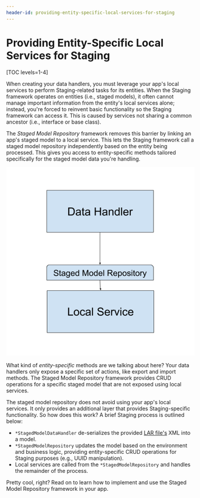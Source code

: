 ```yaml
---
header-id: providing-entity-specific-local-services-for-staging
---
```


# Providing Entity-Specific Local Services for Staging

[TOC levels=1-4]

When creating your data handlers, you must leverage your app's local services to
perform Staging-related tasks for its entities. When the Staging framework
operates on entities (i.e., staged models), it often cannot manage important
information from the entity's local services alone; instead, you're forced to
reinvent basic functionality so the Staging framework can access it. This is
caused by services not sharing a common ancestor (i.e., interface or base
class).

The *Staged Model Repository* framework removes this barrier by linking an app's
staged model to a local service. This lets the Staging framework call a
staged model repository independently based on the entity being processed. This
gives you access to entity-specific methods tailored specifically for the
staged model data you're handling.

![Figure 1: Staged Model Repositories provide a Staging-specific layer of functionality for your local services.](../../../images/staged-model-repository.png)

What kind of *entity-specific* methods are we talking about here? Your data
handlers only expose a specific set of actions, like export and import methods.
The Staged Model Repository framework provides CRUD operations for a specific
staged model that are not exposed using local services.

The staged model repository does not avoid using your app's local services. It
only provides an additional layer that provides Staging-specific functionality.
So how does this work? A brief Staging process is outlined below:

- `*StagedModelDataHandler` de-serializes the provided
  [LAR file's](/docs/7-1/tutorials/-/knowledge_base/t/understanding-data-handlers#liferay-archive-lar-file)
  XML into a model.
- `*StagedModelRepository` updates the model based on the environment and
  business logic, providing entity-specific CRUD operations for Staging purposes
  (e.g., UUID manipulation).
- Local services are called from the `*StagedModelRepository` and handles the
  remainder of the process.

Pretty cool, right? Read on to learn how to implement and use the Staged Model
Repository framework in your app.
